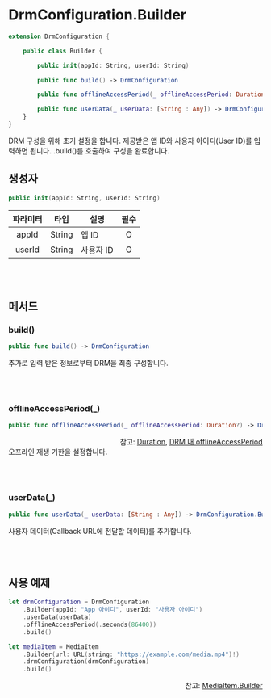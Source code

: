 # DrmConfiguration.Builder

```swift
extension DrmConfiguration {

    public class Builder {

        public init(appId: String, userId: String)

        public func build() -> DrmConfiguration

        public func offlineAccessPeriod(_ offlineAccessPeriod: Duration?) -> DrmConfiguration.Builder

        public func userData(_ userData: [String : Any]) -> DrmConfiguration.Builder
    }
}
```
DRM 구성을 위해 초기 설정을 합니다. 제공받은 앱 ID와 사용자 아이디(User ID)를 입력하면 됩니다. .build()를 호출하여 구성을 완료합니다.

## 생성자

```swift
public init(appId: String, userId: String)
```
|파라미터|타입|설명|필수|
|:--:|:--:|--|:--:|
|appId|String|앱 ID|O|
|userId|String|사용자 ID|O|

<br><br>
## 메서드

### build()

```swift
public func build() -> DrmConfiguration
```
추가로 입력 받은 정보로부터 DRM을 최종 구성합니다.

<br><br>
### offlineAccessPeriod(_)

```swift
public func offlineAccessPeriod(_ offlineAccessPeriod: Duration?) -> DrmConfiguration.Builder
```
<div align="right">
참고: <a href="../../struct/duration/home.md">Duration</a>, 
<a href="../../../agent/home.md#drm">DRM 내 offlineAccessPeriod</a>
</div>
오프라인 재생 기한을 설정합니다.

<br><br>
### userData(_)

```swift
public func userData(_ userData: [String : Any]) -> DrmConfiguration.Builder
```
사용자 데이터(Callback URL에 전달할 데이터)를 추가합니다.

<br><br>
## 사용 예제
```swift
let drmConfiguration = DrmConfiguration
    .Builder(appId: "App 아이디", userId: "사용자 아이디")
    .userData(userData)
    .offlineAccessPeriod(.seconds(86400))
    .build()

let mediaItem = MediaItem
    .Builder(url: URL(string: "https://example.com/media.mp4")!)
    .drmConfiguration(drmConfiguration)
    .build()
```

<div align="right">
참고: <a href="../media-item-builder/home.md">MediaItem.Builder</a>
</div>